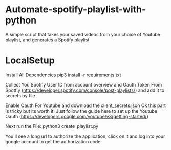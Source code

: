 # Automate-spotify-playlist-with-python
A simple script that takes your saved videos from your choice of Youtube playlist, and generates a Spotify playlist 

# LocalSetup
Install All Dependencies
pip3 install -r requirements.txt

Collect You Spotify User ID from account overview and Oauth Token From Spotfiy (https://developer.spotify.com/console/post-playlists/) and add it to secrets.py file

Enable Oauth For Youtube and download the client_secrets.json
Ok this part is tricky but its worth it! Just follow the guide here to set up the Youtube Oauth (https://developers.google.com/youtube/v3/getting-started/) 

Next run the File: python3 create_playlist.py

You'll see a long url to authorize the application, click on it and log into your google account to get the authorization code
